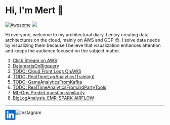 Hi, I'm Mert :wave:
===================
[![Awesome](https://cdn.rawgit.com/sindresorhus/awesome/d7305f38d29fed78fa85652e3a63e154dd8e8829/media/badge.svg)](https://github.com/sindresorhus/awesome)
![](https://komarev.com/ghpvc/?username=mertse7en&color=orange)

Hi everyone, welcome to my architectural diary. I enjoy creating data architectures on the cloud, mainly on AWS and GCP 😊. I solve data needs by visualizing them because I believe that visualization enhances attention and keeps the audience focused on the subject matter.

1. [Click Stream on AWS](projects/1-ClickStreamonAWS/README.md)
2. [DatamartsOnBigquery](projects/3-%20DatamartsOnBigQuery/README.md)
3. [TODO: Cloud Front Logs OnAWS](projects/2-%20CloudFrontLogArchitecture/READMe.md)
4. [TODO: RealTimeLogAnalytics(Training)](projects/4-%20RealTimeLogVis-Training-/README.md) 
5. [TODO: GameAnalyticsFromKafka](projects/5-GameAnalyticsDataFromKafka/README.md) 
6. [TODO: RealTimeAnalyticsFrom3rdPartyTools](projects/6-RealTimeAnalyticsFrom3rdParty/README.md)
7. [ML-Ops Predict question similarity](projects/7-PredictQuestionSimilartiyMLOPS-/README.md)
8. [BigLogAnalysis_EMR-SPARK-AIRFLOW](projects/8-LogAnalysisEMR-SPARK-AIRFLOW/README.md)



- - -

<a href="https://www.linkedin.com/in/mert-seven-439935149/">
    <img height="32" align="left" alt="LinkedIn" src="img/icons/linkedin.png" />
</a>

<a href="https://www.instagram.com/mertseven7/">
    <img height="32" align="left" alt="Instagram" src="img/ico<ns/instagram.png" />
</a>

